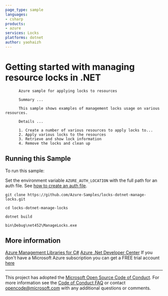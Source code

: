 ```yaml
---
page_type: sample
languages:
- csharp
products:
- azure
services: Locks
platforms: dotnet
author: yaohaizh
---
```


# Getting started with managing resource locks in .NET #

          Azure sample for applying locks to resources
         
          Summary ...
         
          This sample shows examples of management locks usage on various resources.
         
          Details ...
         
          1. Create a number of various resources to apply locks to...
          2. Apply various locks to the resources
          3. Retrieve and show lock information
          4. Remove the locks and clean up


## Running this Sample ##

To run this sample:

Set the environment variable `AZURE_AUTH_LOCATION` with the full path for an auth file. See [how to create an auth file](https://github.com/Azure/azure-libraries-for-net/blob/master/AUTH.md).

    git clone https://github.com/Azure-Samples/locks-dotnet-manage-locks.git

    cd locks-dotnet-manage-locks

    dotnet build

    bin\Debug\net452\ManageLocks.exe

## More information ##

[Azure Management Libraries for C#](https://github.com/Azure/azure-sdk-for-net/tree/Fluent)
[Azure .Net Developer Center](https://azure.microsoft.com/en-us/develop/net/)
If you don't have a Microsoft Azure subscription you can get a FREE trial account [here](http://go.microsoft.com/fwlink/?LinkId=330212)

---

This project has adopted the [Microsoft Open Source Code of Conduct](https://opensource.microsoft.com/codeofconduct/). For more information see the [Code of Conduct FAQ](https://opensource.microsoft.com/codeofconduct/faq/) or contact [opencode@microsoft.com](mailto:opencode@microsoft.com) with any additional questions or comments.